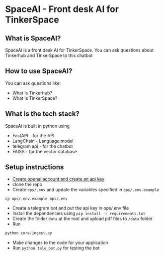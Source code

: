 # SpaceAI - Front desk AI for TinkerSpace

## What is SpaceAI?

SpaceAI is a front desk AI for TinkerSpace. You can ask questions about Tinkerhub and TinkerSpace to this chatbot

## How to use SpaceAI?

You can ask questions like:
- What is Tinkerhub?
- What is TinkerSpace?

## What is the tech stack?

SpaceAI is built in python using

- FastAPI - for the API
- LangChain - Language model
- telegram api - for the chatbot
- FAISS - for the vector database


## Setup instructions

- [Create openai account and create an api key](https://tfthacker.medium.com/how-to-get-your-own-api-key-for-using-openai-chatgpt-in-obsidian-41b7dd71f8d3)
- clone the repo
- Create `ops/.env` and update the variables specified in `ops/.env.example`
```
cp ops/.env.example ops/.env
```
- Create a telegram bot and put the api key in ops/.env file
- Install the dependencies using `pip install -r requirements.txt`
- Create the folder `data` at the root and upload pdf files to `/data` folder
- Run 
```python
python core/ingest.py
```
- Make changes to the code for your application
- Run `python tele_bot.py` for testing the bot
